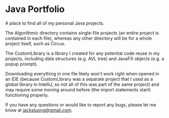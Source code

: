 # Java Portfolio
A place to find all of my personal Java projects.

The Algorithmic directory contains single-file projects (an entire project is contained in each file), whereas any other directory will be for a whole project itself, such as Circus.

The CustomLibrary is a library I created for any potential code reuse in my projects, including data structures (e.g. AVL tree) and JavaFX objects (e.g. a popup prompt).

Downloading everything in one file likely won't work right when opened in an IDE (because CustomLibrary was a separate project that I used as a global library in IntelliJ, so not all of this was part of the same project) and may require some moving around before (the import statements start) functioning properly.

If you have any questions or would like to report any bugs, please let me know at jacksluong@gmail.com.